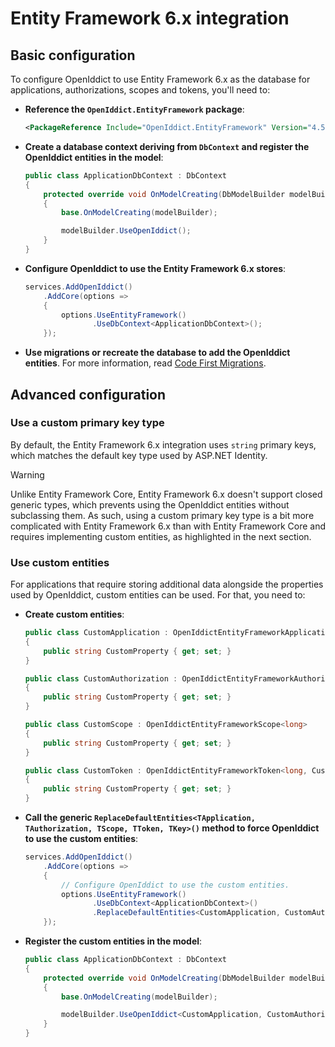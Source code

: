 # Entity Framework 6.x integration

## Basic configuration

To configure OpenIddict to use Entity Framework 6.x as the database for applications, authorizations, scopes and tokens, you'll need to:
  - **Reference the `OpenIddict.EntityFramework` package**:

    ```xml
    <PackageReference Include="OpenIddict.EntityFramework" Version="4.5.0" />
    ```

  - **Create a database context deriving from `DbContext` and register the OpenIddict entities in the model**:

    ```csharp
    public class ApplicationDbContext : DbContext
    {
        protected override void OnModelCreating(DbModelBuilder modelBuilder)
        {
            base.OnModelCreating(modelBuilder);

            modelBuilder.UseOpenIddict();
        }
    }
    ```

  - **Configure OpenIddict to use the Entity Framework 6.x stores**:

    ```csharp
    services.AddOpenIddict()
        .AddCore(options =>
        {
            options.UseEntityFramework()
                   .UseDbContext<ApplicationDbContext>();
        });
    ```

  - **Use migrations or recreate the database to add the OpenIddict entities**.
For more information, read [Code First Migrations](https://docs.microsoft.com/en-us/ef/ef6/modeling/code-first/migrations/).

## Advanced configuration

### Use a custom primary key type

By default, the Entity Framework 6.x integration uses `string` primary keys, which matches the default key type used by ASP.NET Identity.

> [!WARNING]
> Unlike Entity Framework Core, Entity Framework 6.x doesn't support closed generic types, which prevents using the OpenIddict entities
> without subclassing them. As such, using a custom primary key type is a bit more complicated with Entity Framework 6.x than with
> Entity Framework Core and requires implementing custom entities, as highlighted in the next section.

### Use custom entities

For applications that require storing additional data alongside the properties used by OpenIddict, custom entities can be used. For that, you need to:
  - **Create custom entities**:

    ```csharp
    public class CustomApplication : OpenIddictEntityFrameworkApplication<long, CustomAuthorization, CustomToken>
    {
        public string CustomProperty { get; set; }
    }

    public class CustomAuthorization : OpenIddictEntityFrameworkAuthorization<long, CustomApplication, CustomToken>
    {
        public string CustomProperty { get; set; }
    }

    public class CustomScope : OpenIddictEntityFrameworkScope<long>
    {
        public string CustomProperty { get; set; }
    }

    public class CustomToken : OpenIddictEntityFrameworkToken<long, CustomApplication, CustomAuthorization>
    {
        public string CustomProperty { get; set; }
    }
    ```

  - **Call the generic `ReplaceDefaultEntities<TApplication, TAuthorization, TScope, TToken, TKey>()` method to force OpenIddict to use the custom entities**:

    ```csharp
    services.AddOpenIddict()
        .AddCore(options =>
        {
            // Configure OpenIddict to use the custom entities.
            options.UseEntityFramework()
                   .UseDbContext<ApplicationDbContext>()
                   .ReplaceDefaultEntities<CustomApplication, CustomAuthorization, CustomScope, CustomToken, long>();
        });
    ```

  - **Register the custom entities in the model**:

    ```csharp
    public class ApplicationDbContext : DbContext
    {
        protected override void OnModelCreating(DbModelBuilder modelBuilder)
        {
            base.OnModelCreating(modelBuilder);

            modelBuilder.UseOpenIddict<CustomApplication, CustomAuthorization, CustomScope, CustomToken, long>();
        }
    }
    ```